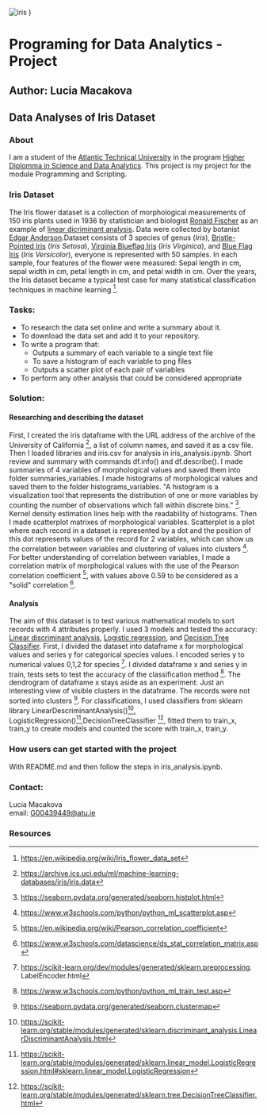 ![iris](https://images.pexels.com/photos/31178524/pexels-photo-31178524.jpeg)
)
# Programing for Data Analytics - Project
## Author: Lucia Macakova
## Data Analyses of Iris Dataset
### About
I am a student of the [Atlantic Technical University](https://www.atu.ie/) in the program [Higher Diplomma in Science and Data Analytics](https://www.gmit.ie/higher-diploma-in-science-in-computing-in-data-analytics). This project is my project for the module Programming and Scripting.

### Iris Dataset
The Iris flower dataset is a collection of morphological measurements of 150 iris plants used in 1936 by statistician and biologist [Ronald Fischer](https://en.wikipedia.org/wiki/Ronald_Fisher) as an example of [linear dicriminant analysis](https://en.wikipedia.org/wiki/Linear_discriminant_analysis). Data were collected by botanist [Edgar Anderson](https://en.wikipedia.org/wiki/Edgar_Anderson).Dataset consists of 3 species of genus (*Iris*), [Bristle-Pointed Iris](https://en.wikipedia.org/wiki/Iris_setosa#:~:text=Iris%20setosa%2C%20the%20bristle%2Dpointed,Limniris%20and%20the%20series%20Tripetalae.) (*Iris Setosa*), [Virginia Blueflag Iris](https://en.wikipedia.org/wiki/Iris_virginica) (*Iris Virginica*), and [Blue Flag Iris](https://en.wikipedia.org/wiki/Iris_versicolor) (*Iris Versicolor*), everyone is represented with 50 samples. In each sample, four features of the flower were measured: Sepal length in cm, sepal width in cm, petal length in cm, and petal width in cm. Over the years, the Iris dataset became a typical test case for many statistical classification techniques in machine learning [^1].

### Tasks:

-   To research the data set online  and write a summary about it.
-   To download the data set and add it to your repository. 
-   To write a program that: 
    -   Outputs a summary of each    variable to a single text file
    -   To save a histogram of each variable to png files
    -   Outputs a scatter plot of each pair of variables
-   To perform any other analysis that could be considered appropriate

### Solution:

#### Researching and describing the dataset
First, I created the iris dataframe with the URL address of the archive of the University of California [^2], a list of column names, and saved it as a csv file. Then I loaded libraries and iris.csv for analysis in iris_analysis.ipynb. Short review and summary with commands df.info() and df.describe(). 
I made summaries of 4 variables of morphological values and saved them into folder summaries_variables. I made histograms of morphological values and saved them to the folder histograms_variables. "A histogram is a visualization tool that represents the distribution of one or more variables by counting the number of observations which fall within discrete bins." [^3]. Kernel density estimation lines help with the readability of histograms. 
Then I made scatterplot matrixes of morphological variables. Scatterplot is a plot where each record in a dataset is represented by a dot and the position of this dot represents values of the record for 2 variables, which can show us the correlation between variables and clustering of values into clusters [^4].
For better understanding of correlation between variables, I made a correlation matrix of morphological values with the use of the Pearson correlation coefficient [^5], with values above 0.59 to be considered as a "solid" correlation [^6].

#### Analysis
The aim of this dataset is to test various mathematical models to sort records with 4 attributes properly. I used 3 models and tested the accuracy: [Linear discriminant analysis](https://www.youtube.com/watch?v=azXCzI57Yfc), [Logistic regression](https://www.youtube.com/watch?v=yIYKR4sgzI8), and [Decision Tree Classifier](https://www.youtube.com/watch?v=_L39rN6gz7Y).
First, I divided the dataset into dataframe x for morphological values and series y for categorical species values. I encoded series y to numerical values 0,1,2 for species [^7]. I divided dataframe x and series y in train, tests sets to test the accuracy of the classification method [^8].
The dendrogram of dataframe x stays aside as an experiment: Just an interesting view of visible clusters in the dataframe. The records were not sorted into clusters [^9].
For classifications, I used classifiers from sklearn library LinearDescriminantAnalysis()[^10], LogisticRegression()[^11],DecisionTreeClassifier [^12], fitted them to train_x, train_y to create models and counted the score with train_x, train_y.

### How users can get started with the project
With README.md and then follow the steps in iris_analysis.ipynb.

### Contact:
Lucia Macakova\
email: G00439449@atu.ie

### Resources
[^1]: https://en.wikipedia.org/wiki/Iris_flower_data_set
[^2]: https://archive.ics.uci.edu/ml/machine-learning-databases/iris/iris.data
[^3]: https://seaborn.pydata.org/generated/seaborn.histplot.html
[^4]: https://www.w3schools.com/python/python_ml_scatterplot.asp
[^5]: https://en.wikipedia.org/wiki/Pearson_correlation_coefficient
[^6]: https://www.w3schools.com/datascience/ds_stat_correlation_matrix.asp
[^7]: https://scikit-learn.org/dev/modules/generated/sklearn.preprocessing. LabelEncoder.html
[^8]: https://www.w3schools.com/python/python_ml_train_test.asp
[^9]: https://seaborn.pydata.org/generated/seaborn.clustermap
[^10]:https://scikit-learn.org/stable/modules/generated/sklearn.discriminant_analysis.LinearDiscriminantAnalysis.html
[^11]:https://scikit-learn.org/stable/modules/generated/sklearn.linear_model.LogisticRegression.html#sklearn.linear_model.LogisticRegression
[^12]:https://scikit-learn.org/stable/modules/generated/sklearn.tree.DecisionTreeClassifier.html




